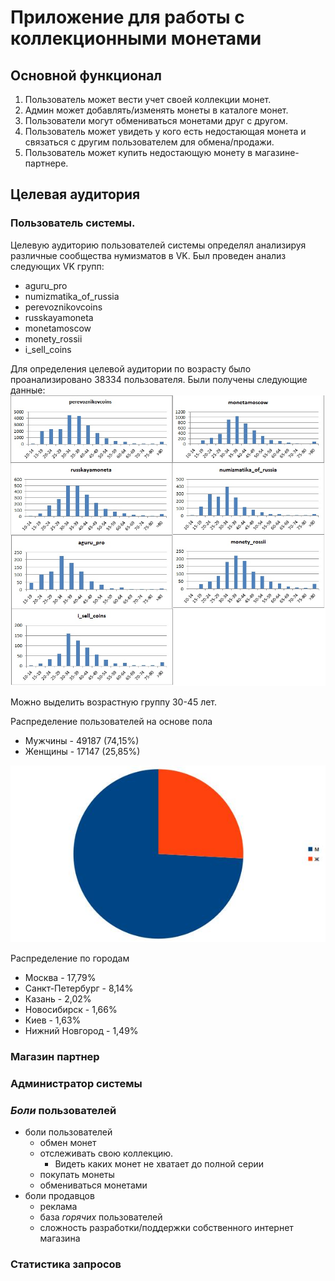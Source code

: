 # Приложение для работы с коллекционными монетами

## Основной функционал
1. Пользователь может вести учет своей коллекции монет.
2. Админ может добавлять/изменять монеты в каталоге монет.
3. Пользователи могут обмениваться монетами друг с другом.
4. Пользователь может увидеть у кого есть недостающая монета и связаться с другим пользователем для обмена/продажи.
5. Пользователь может купить недостающую монету в магазине-партнере.

## Целевая аудитория
### Пользователь системы.
Целевую аудиторию пользователей системы определял анализируя различные сообщества нумизматов в VK. Был проведен анализ
следующих VK групп:
- aguru_pro
- numizmatika_of_russia
- perevoznikovcoins
- russkayamoneta
- monetamoscow
- monety_rossii
- i_sell_coins

Для определения целевой аудитории по возрасту было проанализировано 38334 пользователя. Были получены следующие данные:
![Logo](img/marketing/graph.jpg)

Можно выделить возрастную группу 30-45 лет.

Распределение пользователей на основе пола
- Мужчины - 49187 (74,15%)
- Женщины - 17147 (25,85%)

![Logo](img/marketing/sex.jpg)

Распределение по городам
- Москва - 17,79%
- Санкт-Петербург - 8,14%
- Казань - 2,02%
- Новосибирск - 1,66%
- Киев - 1,63%
- Нижний Новгород - 1,49%

### Магазин партнер
### Администратор системы

### *Боли* пользователей
- боли пользователей
    - обмен монет
    - отслеживать свою коллекцию.
        - Видеть каких монет не хватает до полной серии
    - покупать монеты
    - обмениваться монетами
- боли продавцов
    - реклама
    - база *горячих* пользователей
    - сложность разработки/поддержки собственного интернет магазина

### Статистика запросов